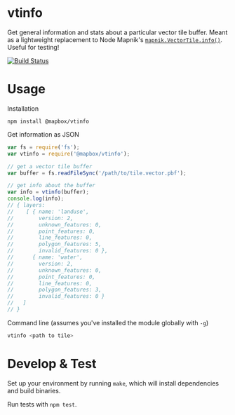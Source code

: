# vtinfo

Get general information and stats about a particular vector tile buffer. Meant as a lightweight replacement to Node Mapnik's [`mapnik.VectorTile.info()`](http://mapnik.org/documentation/node-mapnik/3.5/#VectorTile.info). Useful for testing!

[![Build Status](https://travis-ci.org/mapbox/vtinfo.svg?branch=master)](https://travis-ci.org/mapbox/vtinfo)

# Usage

Installation

```
npm install @mapbox/vtinfo
```

Get information as JSON

```javascript
var fs = require('fs');
var vtinfo = require('@mapbox/vtinfo');

// get a vector tile buffer
var buffer = fs.readFileSync('/path/to/tile.vector.pbf');

// get info about the buffer
var info = vtinfo(buffer);
console.log(info);
// { layers: 
//    [ { name: 'landuse',
//        version: 2,
//        unknown_features: 0,
//        point_features: 0,
//        line_features: 0,
//        polygon_features: 5,
//        invalid_features: 0 },
//      { name: 'water',
//        version: 2,
//        unknown_features: 0,
//        point_features: 0,
//        line_features: 0,
//        polygon_features: 3,
//        invalid_features: 0 } 
//   ]
// }
```

Command line (assumes you've installed the module globally with `-g`)

```bash
vtinfo <path to tile>
```

# Develop & Test

Set up your environment by running `make`, which will install dependencies and build binaries.

Run tests with `npm test`.